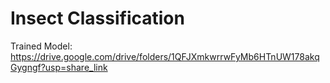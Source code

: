 # Insect Classification
Trained Model: https://drive.google.com/drive/folders/1QFJXmkwrrwFyMb6HTnUW178akqGygngf?usp=share_link
